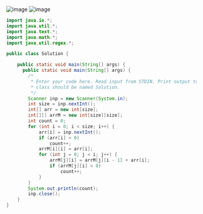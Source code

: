 ![image](https://github.com/ynccsyd/JAVA_TR/assets/109158340/6d4cca77-26f7-454b-a55c-b9f08b4424ef)
![image](https://github.com/ynccsyd/JAVA_TR/assets/109158340/5600a2e0-f733-4277-bfa8-08b5031f2747)

```java
import java.io.*;
import java.util.*;
import java.text.*;
import java.math.*;
import java.util.regex.*;

public class Solution {

    public static void main(String[] args) {
      public static void main(String[] args) {
        /*
         * Enter your code here. Read input from STDIN. Print output to STDOUT. Your
         * class should be named Solution.
         */
        Scanner inp = new Scanner(System.in);
        int size = inp.nextInt();
        int[] arr = new int[size];
        int[][] arrM = new int[size][size];
        int count = 0;
        for (int i = 0; i < size; i++) {
            arr[i] = inp.nextInt();
            if (arr[i] < 0)
                count++;
            arrM[i][i] = arr[i];
            for (int j = 0; j < i; j++) {
                arrM[j][i] = arrM[j][i - 1] + arr[i];
                if (arrM[j][i] < 0)
                    count++;
            }
        }
        System.out.println(count);
        inp.close();
    }
}
```
